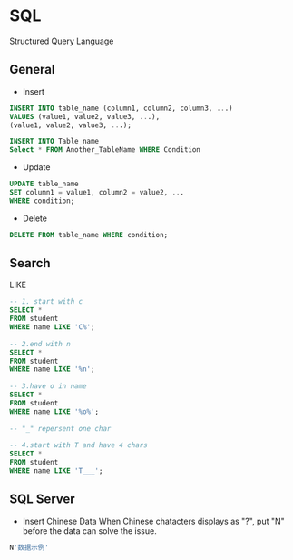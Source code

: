 # SQL

Structured Query Language

## General

- Insert
```sql
INSERT INTO table_name (column1, column2, column3, ...)
VALUES (value1, value2, value3, ...),
(value1, value2, value3, ...);

INSERT INTO Table_name
Select * FROM Another_TableName WHERE Condition
```

- Update
```sql
UPDATE table_name
SET column1 = value1, column2 = value2, ...
WHERE condition;
```

- Delete
```sql
DELETE FROM table_name WHERE condition;
```
## Search

LIKE
```sql
-- 1. start with c
SELECT *
FROM student
WHERE name LIKE 'C%';
 
-- 2.end with n
SELECT *
FROM student
WHERE name LIKE '%n';
 
-- 3.have o in name
SELECT *
FROM student
WHERE name LIKE '%o%';
 
-- "_" repersent one char
 
-- 4.start with T and have 4 chars
SELECT *
FROM student
WHERE name LIKE 'T___';
```

## SQL Server

- Insert Chinese Data
When Chinese chatacters displays as "?", put "N" before the data can solve the issue.
```SQL
N'数据示例'
```
